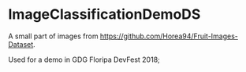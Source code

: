 # ImageClassificationDemoDS
A small part of images from https://github.com/Horea94/Fruit-Images-Dataset.

Used for a demo in GDG Floripa DevFest 2018;
